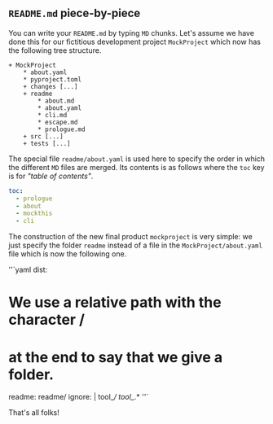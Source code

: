 `README.md` piece-by-piece
--------------------------

You can write your `README.md` by typing `MD` chunks. Let's assume we have done this for our fictitious development project `MockProject` which now has the following tree structure.

~~~
+ MockProject
    * about.yaml
    * pyproject.toml
    + changes [...]
    + readme
        * about.md
        * about.yaml
        * cli.md
        * escape.md
        * prologue.md
    + src [...]
    + tests [...]
~~~


The special file `readme/about.yaml` is used here to specify the order in which the different `MD` files are merged. Its contents is as follows where the `toc` key is for *"table of contents"*.

~~~yaml
toc:
  - prologue
  - about
  - mockthis
  - cli
~~~

The construction of the new final product `mockproject` is very simple: we just specify the folder `readme` instead of a file in the `MockProject/about.yaml` file which is now the following one.

''`yaml
dist:
  # We use a relative path with the character /
  # at the end to say that we give a folder.
  readme: readme/
  ignore: |
    tool_*/
    tool_*.*
''`


That's all folks!
